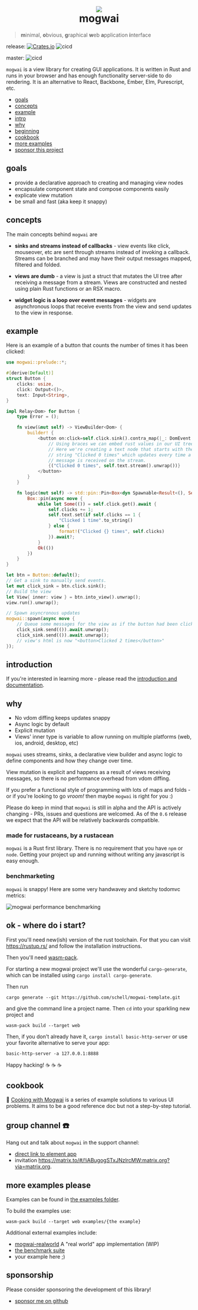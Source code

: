 <div align="center">
  <h1>
      <img src="https://raw.githubusercontent.com/schell/mogwai/master/img/gizmo.svg" />
    <br />
    mogwai
  </h1>
</div>

> **m**inimal, **o**bvious, **g**raphical **w**eb **a**pplication **i**nterface

release: [![Crates.io][ci]][cl] ![cicd](https://github.com/schell/mogwai/workflows/cicd/badge.svg?branch=release)

master: ![cicd](https://github.com/schell/mogwai/workflows/cicd/badge.svg?branch=master)

[ci]: https://img.shields.io/crates/v/mogwai.svg
[cl]: https://crates.io/crates/mogwai/

`mogwai` is a view library for creating GUI applications.
It is written in Rust and runs in your browser and has enough functionality server-side
to do rendering. It is an alternative to React, Backbone, Ember, Elm, Purescript, etc.

- [goals](#goals)
- [concepts](#concepts)
- [example](#example)
- [intro](#introduction)
- [why](#why)
- [beginning](#ok---where-do-i-start)
- [cookbook](#cookbook)
- [more examples](#more-examples)
- [sponsor this project](#sponsorship)

## goals

* provide a declarative approach to creating and managing view nodes
* encapsulate component state and compose components easily
* explicate view mutation
* be small and fast (aka keep it snappy)

## concepts
The main concepts behind `mogwai` are

* **sinks and streams instead of callbacks** - view events like click, mouseover, etc are sent
  through streams instead of invoking a callback. Streams can be branched and may have their
  output messages mapped, filtered and folded.

* **views are dumb** - a view is just a struct that mutates the UI tree after
  receiving a message from a stream.
  Views are constructed and nested using plain Rust functions or an RSX macro.

* **widget logic is a loop over event messages** - widgets are
  asynchronous loops that receive events from the view and send updates
  to the view in response.

## example
Here is an example of a button that counts the number of times it has been clicked:

```rust
use mogwai::prelude::*;

#[derive(Default)]
struct Button {
    clicks: usize,
    click: Output<()>,
    text: Input<String>,
}

impl Relay<Dom> for Button {
    type Error = ();

    fn view(&mut self) -> ViewBuilder<Dom> {
        builder! {
            <button on:click=self.click.sink().contra_map(|_: DomEvent| ())>
                // Using braces we can embed rust values in our UI tree.
                // Here we're creating a text node that starts with the
                // string "Clicked 0 times" which updates every time a
                // message is received on the stream.
                {("Clicked 0 times", self.text.stream().unwrap())}
            </button>
        }
    }

    fn logic(mut self) -> std::pin::Pin<Box<dyn Spawnable<Result<(), Self::Error>>>> {
        Box::pin(async move {
            while let Some(()) = self.click.get().await {
                self.clicks += 1;
                self.text.set(if self.clicks == 1 {
                    "Clicked 1 time".to_string()
                } else {
                    format!("Clicked {} times", self.clicks)
                }).await?;
            }
            Ok(())
        })
    }
}

let btn = Button::default();
// Get a sink to manually send events.
let mut click_sink = btn.click.sink();
// Build the view
let View{ inner: view } = btn.into_view().unwrap();
view.run().unwrap();

// Spawn asyncronous updates
mogwai::spawn(async move {
    // Queue some messages for the view as if the button had been clicked:
    click_sink.send(()).await.unwrap();
    click_sink.send(()).await.unwrap();
    // view's html is now "<button>Clicked 2 times</button>"
});
```

## introduction
If you're interested in learning more - please read the [introduction and
documentation](https://docs.rs/mogwai/).

## why
* No vdom diffing keeps updates snappy
* Async logic by default
* Explicit mutation
* Views' inner type is variable to allow running on multiple platforms
  (web, ios, android, desktop, etc)

`mogwai` uses streams, sinks, a declarative view builder and async
logic to define components and how they change over time.

View mutation is explicit and happens as a result of views receiving messages, so there
is no performance overhead from vdom diffing.

If you prefer a functional style of programming with lots of maps and folds -
or if you're looking to go _vroom!_ then maybe `mogwai` is right for you :)

Please do keep in mind that `mogwai` is still in alpha and the API is actively
changing - PRs, issues and questions are welcomed. As of the `0.6` release we
expect that the API will be relatively backwards compatible.

### made for rustaceans, by a rustacean
`mogwai` is a Rust first library. There is no requirement that you have `npm` or
`node`. Getting your project up and running without writing any javascript is easy
enough.

### benchmarketing
`mogwai` is snappy! Here are some very handwavey and sketchy todomvc metrics:

![mogwai performance benchmarking](img/perf.png)

## ok - where do i start?
First you'll need new(ish) version of the rust toolchain. For that you can visit
https://rustup.rs/ and follow the installation instructions.

Then you'll need [wasm-pack](https://rustwasm.github.io/wasm-pack/installer/).

For starting a new mogwai project we'll use the wonderful `cargo-generate`, which
can be installed using `cargo install cargo-generate`.

Then run
```shell
cargo generate --git https://github.com/schell/mogwai-template.git
```
and give the command line a project name. Then `cd` into your sparkling new
project and
```shell
wasm-pack build --target web
```
Then, if you don't already have it, `cargo install basic-http-server` or use your
favorite alternative to serve your app:
```shell
basic-http-server -a 127.0.0.1:8888
```
Happy hacking! :coffee: :coffee: :coffee:

## cookbook
:green_book: [Cooking with Mogwai](https://zyghost.com/guides/mogwai-cookbook/index.html) is a series
of example solutions to various UI problems. It aims to be a good reference doc but not a step-by-step tutorial.

## group channel :phone:
Hang out and talk about `mogwai` in the support channel:

* [direct link to element app](https://app.element.io/#/room/#mogwai:matrix.org)
* invitation https://matrix.to/#/!iABugogSTxJNzlrcMW:matrix.org?via=matrix.org.

## more examples please
Examples can be found in [the examples folder](https://github.com/schell/mogwai/blob/master/examples/).

To build the examples use:
```shell
wasm-pack build --target web examples/{the example}
```

Additional external examples include:
- [mogwai-realworld](https://github.com/schell/mogwai-realworld/) A "real world" app implementation (WIP)
- [the benchmark suite](https://github.com/schell/todo-mvc-bench/)
- your example here ;)

## sponsorship
Please consider sponsoring the development of this library!

* [sponsor me on github](https://github.com/sponsors/schell/)
